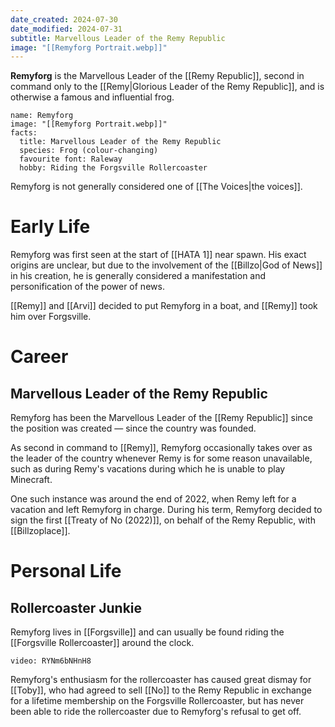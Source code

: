 ```yaml
---
date_created: 2024-07-30
date_modified: 2024-07-31
subtitle: Marvellous Leader of the Remy Republic
image: "[[Remyforg Portrait.webp]]"
---
```

**Remyforg** is the Marvellous Leader of the [[Remy Republic]], second in command only to the [[Remy|Glorious Leader of the Remy Republic]], and is otherwise a famous and influential frog.

```infobox-character
name: Remyforg
image: "[[Remyforg Portrait.webp]]"
facts:
  title: Marvellous Leader of the Remy Republic
  species: Frog (colour-changing)
  favourite font: Raleway
  hobby: Riding the Forgsville Rollercoaster
```

Remyforg is not generally considered one of [[The Voices|the voices]].

# Early Life

Remyforg was first seen at the start of [[HATA 1]] near spawn. His exact origins are unclear, but due to the involvement of the [[Billzo|God of News]] in his creation, he is generally considered a manifestation and personification of the power of news.

[[Remy]] and [[Arvi]] decided to put Remyforg in a boat, and [[Remy]] took him over Forgsville.

# Career

## Marvellous Leader of the Remy Republic

Remyforg has been the Marvellous Leader of the [[Remy Republic]] since the position was created — since the country was founded.

As second in command to [[Remy]], Remyforg occasionally takes over as the leader of the country whenever Remy is for some reason unavailable, such as during Remy's vacations during which he is unable to play Minecraft.

One such instance was around the end of 2022, when Remy left for a vacation and left Remyforg in charge. During his term, Remyforg decided to sign the first [[Treaty of No (2022)]], on behalf of the Remy Republic, with [[Billzoplace]].

# Personal Life

## Rollercoaster Junkie

Remyforg lives in [[Forgsville]] and can usually be found riding the [[Forgsville Rollercoaster]] around the clock.

```youtube
video: RYNm6bNHnH8
```

Remyforg's enthusiasm for the rollercoaster has caused great dismay for [[Toby]], who had agreed to sell [[No]] to the Remy Republic in exchange for a lifetime membership on the Forgsville Rollercoaster, but has never been able to ride the rollercoaster due to Remyforg's refusal to get off.